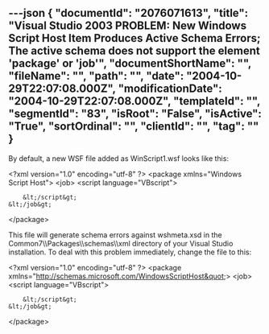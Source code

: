 ---json
{
  "documentId": "2076071613",
  "title": "Visual Studio 2003 PROBLEM: New Windows Script Host Item Produces Active Schema Errors; The active schema does not support the element 'package' or 'job'",
  "documentShortName": "",
  "fileName": "",
  "path": "",
  "date": "2004-10-29T22:07:08.000Z",
  "modificationDate": "2004-10-29T22:07:08.000Z",
  "templateId": "",
  "segmentId": "83",
  "isRoot": "False",
  "isActive": "True",
  "sortOrdinal": "",
  "clientId": "",
  "tag": ""
}
---

By default, a new WSF file added as WinScript1.wsf looks like this:

&lt;?xml version=&quot;1.0&quot; encoding=&quot;utf-8&quot; ?&gt;
&lt;package xmlns=&quot;Windows Script Host&quot;&gt;
    &lt;job&gt;
        &lt;script language=&quot;VBscript&quot;&gt;

        &lt;/script&gt;
    &lt;/job&gt;
&lt;/package&gt;

This file will generate schema errors against wshmeta.xsd in the Common7&bsol;&bsol;Packages&bsol;&bsol;schemas&bsol;&bsol;xml directory of your Visual Studio installation. To deal with this problem immediately, change the file to this:

&lt;?xml version=&quot;1.0&quot; encoding=&quot;utf-8&quot; ?&gt;
&lt;package xmlns=&quot;http://schemas.microsoft.com/WindowsScriptHost&quot;&gt;
    &lt;job&gt;
        &lt;script language=&quot;VBscript&quot;&gt;
        
        &lt;/script&gt;
    &lt;/job&gt;
&lt;/package&gt;
